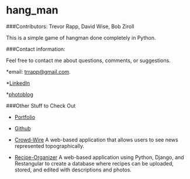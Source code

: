 # hang_man

###Contributors: Trevor Rapp, David Wise, Bob Ziroll 

This is a simple game of hangman done completely in Python.  

###Contact information: 

Feel free to contact me about questions, comments, or suggestions.

*email: trrapp@gmail.com.  

*[LinkedIn](https://www.linkedin.com/pub/trevor-rapp/37/a10/42)

*[photoblog](trappphotography.wordpress.com)

###Other Stuff to Check Out

* [Portfolio](http://web-karma.org//)

* [Github](https://github.com/trrapp12)

* [Crowd-Wire](http://crowdwire.net//)
  A web-based application that allows users to see news represented topographically.

* [Recipe-Organizer](http://recipes.web-karma.org/#/recipes)
 A web-based application using Python, Django, and Restangular to create a database where recipes can be uploaded, stored, and edited with descriptions and photos. 











